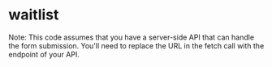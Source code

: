 # waitlist

Note: This code assumes that you have a server-side API that can handle the form submission. You'll need to replace the URL in the fetch call with the endpoint of your API.

